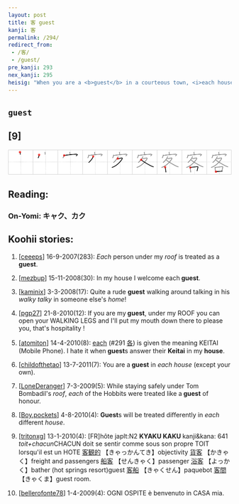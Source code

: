 ```yaml
---
layout: post
title: 客 guest
kanji: 客
permalink: /294/
redirect_from:
 - /客/
 - /guest/
pre_kanji: 293
nex_kanji: 295
heisig: "When you are a <b>guest</b> in a courteous town, <i>each house</i>hold has its own way of welcoming you, and <i>each house</i> becomes your home."
---
```


## `guest`

## [9]

<div class="stroke"><img src="../images/E5AEA2.png" /></div>

## Reading:

### On-Yomi: キャク、カク

## Koohii stories:

1) [<a href="http://kanji.koohii.com/profile/ceeeps">ceeeps</a>] 16-9-2007(283): <em>Each</em> person under my <em>roof</em> is treated as a<strong> guest</strong>. 

2) [<a href="http://kanji.koohii.com/profile/mezbup">mezbup</a>] 15-11-2008(30): In my house I welcome each<strong> guest</strong>. 

3) [<a href="http://kanji.koohii.com/profile/kaminix">kaminix</a>] 3-3-2008(17): Quite a rude <strong>guest</strong> walking around talking in his <em>walky talky</em> in someone else&#039;s <em>home</em>! 

4) [<a href="http://kanji.koohii.com/profile/pgp27">pgp27</a>] 21-8-2010(12): If you are my<strong> guest</strong>, under my ROOF you can open your WALKING LEGS and I&#039;ll put my mouth down there to please you, that&#039;s hospitality ! 

5) [<a href="http://kanji.koohii.com/profile/atomiton">atomiton</a>] 14-4-2010(8): <a href="../291">each</a> <span class="index">(#291 <a href="http://jisho.org/kanji/details/各">各</a>)</span> is given the meaning KEITAI (Mobile Phone). I hate it when<strong> guest</strong>s answer their <strong>Keitai</strong> in my <strong>house</strong>. 

6) [<a href="http://kanji.koohii.com/profile/childofthetao">childofthetao</a>] 13-7-2011(7): You are a<strong> guest</strong> in <em>each house</em> (except your own). 

7) [<a href="http://kanji.koohii.com/profile/LoneDeranger">LoneDeranger</a>] 7-3-2009(5): While staying safely under Tom Bombadil&#039;s <em>roof</em>, <em>each</em> of the Hobbits were treated like a<strong> guest</strong> of honour. 

8) [<a href="http://kanji.koohii.com/profile/Boy.pockets">Boy.pockets</a>] 4-8-2010(4): <strong>Guest</strong>s will be treated differently in <em>each</em> different <em>house</em>. 

9) [<a href="http://kanji.koohii.com/profile/tritonxg">tritonxg</a>] 13-1-2010(4): [FR]hôte japlt:N2 <strong>KYAKU KAKU </strong> kanji&amp;kana: 641 <em>toit+chacun</em>CHACUN doit se sentir comme sous son propre TOIT lorsqu&#039;il est un HOTE   <a href="http://jisho.org/kanji/details/客観的">客観的</a>  【きゃっかんてき】objectivity  <a href="http://jisho.org/kanji/details/貨客">貨客</a>  【かきゃく】freight and passengers  <a href="http://jisho.org/kanji/details/船客">船客</a>  【せんきゃく】passenger  <a href="http://jisho.org/kanji/details/浴客">浴客</a>  【よっかく】bather (hot springs resort)guest  <a href="http://jisho.org/kanji/details/客船">客船</a>  【きゃくせん】paquebot   <a href="http://jisho.org/kanji/details/客間">客間</a>  【きゃくま】guest room. 

10) [<a href="http://kanji.koohii.com/profile/bellerofonte78">bellerofonte78</a>] 1-4-2009(4): OGNI OSPITE è benvenuto in CASA mia. 
